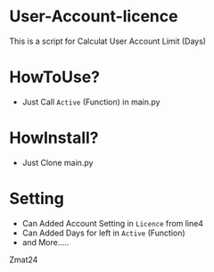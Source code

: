 # User-Account-licence
This is a script for Calculat User Account Limit (Days)

# HowToUse?
- Just Call `Active` (Function) in main.py

# HowInstall?
- Just Clone main.py

# Setting
- Can Added Account Setting in `Licence` from line4
- Can Added Days for left in `Active` (Function)
- and More.....

Zmat24
